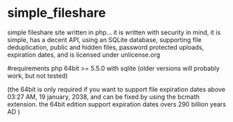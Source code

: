 # simple_fileshare
simple fileshare site written in php...
it is written with security in mind, it is simple, has a decent API,
using an SQLite database,
supporting file deduplication, public and hidden files, password protected uploads, expiration dates,
and is licensed under unlicense.org 



#requirements
php 64bit >= 5.5.0 with sqlite (older versions will probably work, but not tested)

(the 64bit is only required if you want to support file expiration dates above 03:27 AM, 19 january, 2038, 
and can be fixed by using the bcmath extension. the 64bit edition support expiration dates overs 290 billion years AD )
